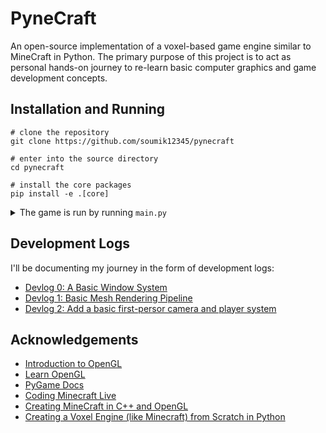 # PyneCraft

An open-source implementation of a voxel-based game engine similar to MineCraft in Python. The primary purpose of this project is to act as personal hands-on journey to re-learn basic computer graphics and game development concepts.

## Installation and Running

```shell
# clone the repository
git clone https://github.com/soumik12345/pynecraft

# enter into the source directory
cd pynecraft

# install the core packages
pip install -e .[core]
```

<details>
    <summary>The game is run by running <code>main.py</code></summary>

    ```
    NAME
        main.py

    SYNOPSIS
        main.py <flags>

    FLAGS
        -w, --window_resolution=WINDOW_RESOLUTION
            Type: Tuple
            Default: (1600, 900)
        -d, --depth_buffer_size=DEPTH_BUFFER_SIZE
            Type: int
            Default: 24
        -b, --background_color=BACKGROUND_COLOR
            Type: Optional
            Default: [0, 0, 0]
        --player_speed=PLAYER_SPEED
            Type: float
            Default: 0.005
        --player_rotation_speed=PLAYER_ROTATION_SPEED
            Type: float
            Default: 0.003
        -m, --mouse_sensitivity=MOUSE_SENSITIVITY
            Type: float
            Default: 0.002
        --position=POSITION
            Type: Tuple
            Default: (0, 0, 1)
        -y, --yaw=YAW
            Type: float
            Default: -90
        --pitch=PITCH
            Type: float
            Default: 0
        --field_of_view=FIELD_OF_VIEW
            Type: float
            Default: 50.0
        -n, --near_plane_of_view_frustum=NEAR_PLANE_OF_VIEW_FRUSTUM
            Type: float
            Default: 0.1
        --far_plane_of_view_frustum=FAR_PLANE_OF_VIEW_FRUSTUM
            Type: float
            Default: 2000.0
        --pitch_max=PITCH_MAX
            Type: float
            Default: 89
    ```
</details>

## Development Logs

I'll be documenting my journey in the form of development logs:

- [Devlog 0: A Basic Window System](https://geekyrakshit.dev/pynecraft/devlogs/00_window_system/)
- [Devlog 1: Basic Mesh Rendering Pipeline](https://geekyrakshit.dev/pynecraft/devlogs/01_mesh_rendering.md)
- [Devlog 2: Add a basic first-persor camera and player system](https://geekyrakshit.dev/pynecraft/devlogs/02_camera.md)

## Acknowledgements

- [Introduction to OpenGL](https://youtube.com/playlist?list=PLvv0ScY6vfd9zlZkIIqGDeG5TUWswkMox&si=aXUCjrtiuZSUxPwL)
- [Learn OpenGL](https://learnopengl.com/)
- [PyGame Docs](https://www.pygame.org/docs/)
- [Coding Minecraft Live](https://youtube.com/playlist?list=PLGKz7VcwUOnHtTCRomUVTnUy7Ey-Z73Pl&si=D59CmnP8POMyhYP4)
- [Creating MineCraft in C++ and OpenGL](https://youtube.com/playlist?list=PLMZ_9w2XRxiYzEuz4klbm8ZR7BfjueoN2&si=brGRdsRDLK1p62kO)
- [Creating a Voxel Engine (like Minecraft) from Scratch in Python](https://youtu.be/Ab8TOSFfNp4?si=K1mX1cMywiUfzlQ1)
